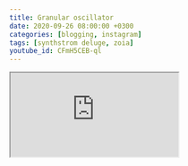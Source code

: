 ```yaml
---
title: Granular oscillator
date: 2020-09-26 08:00:00 +0300
categories: [blogging, instagram]
tags: [synthstrom deluge, zoia]
youtube_id: CFmH5CEB-ql
---
```


<div class="embed-responsive embed-responsive-16by9" >
    <iframe class="embed-responsive-item"  src="https://www.youtube.com/embed/{{ page.youtube_id }}"></iframe>
</div>